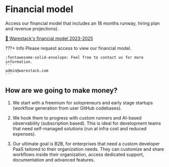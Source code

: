 # Financial model

Access our financial model that includes an 18 months runway, hiring plan and revenue projections).

<a href="https://docs.google.com/spreadsheets/d/1S7VaPYIikuuNG8O9lEtcFx9iH9z3Hz3W/edit?usp=sharing&ouid=108004217828457240823&rtpof=true&sd=true
" target="_blank">:file_folder: Warestack's financial model 2023-2025 </a>

???+ Info
    Please request access to view our financial model.

    :fontawesome-solid-envelope: Feel free to contact us for more information.
    ```
    admin@warestack.com
    ```

## How are we going to make money?

1. We start with a freemium for solopreneurs and early stage startups  (workflow generation from user GitHub codebases). 

2. We hook them to progress with custom runners and AI-based observability (subscription based). This is ideal for development teams that need self-managed solutions (run at infra cost and reduced expenses).

3. Our ultimate goal is B2B, for enterprises that need a custom developer PaaS tailored to their organization needs. They can customize and share workflows inside their organization, access dedicated support, documentation and advanced features.
